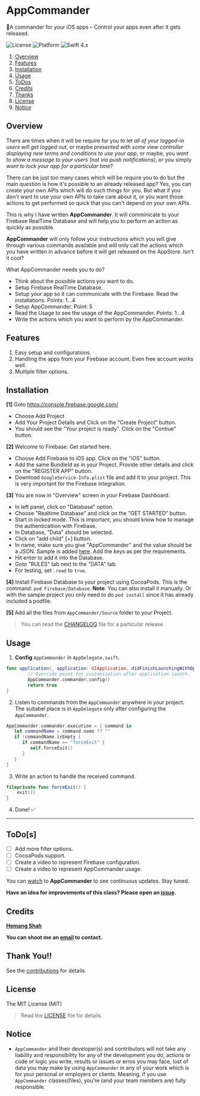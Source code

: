 # AppCommander
👮A commander for your iOS apps – Control your apps even after it gets released.

![License](https://img.shields.io/badge/License-MIT-lightgrey.svg)
![Platform](https://img.shields.io/badge/Platforms-iOS-red.svg)
![Swift 4.x](https://img.shields.io/badge/Swift-4.x-blue.svg)

1. [Overview](#overview)
2. [Features](#features)
3. [Installation](#installation)
4. [Usage](#usage)
5. [ToDos](#todos)
6. [Credits](#credits)
7. [Thanks](#thank-you)
8. [License](#license)
9. [Notice](#notice)

## Overview

There are times when it will be require for you to let *all of your logged-in users will get logged out*, or maybe *presented with some view controller displaying new terms and conditions to use your app*, or maybe, you *want to show a message to your users (not via push notifications)*, or you simply *want to lock your app for a particular time*?

There can be just too many cases which will be require you to do but the main question is how it's possible to an already released app? Yes, you can create your own APIs which will do such things for you. But what if you don't want to use your own APIs to take care about it, or you want those actions to get performed so quick that you can't depend on your own APIs.

This is why I have written **AppCommander**. It will comminicate to your Firebase RealTime Database and will help you to perform an action as quickly as possible.

**AppCommander** will only follow your instructions which you will give through various commands available and will only call the actions which you have written in advance before it will get released on the AppStore. Isn't it cool?

What AppCommander needs you to do? 

- Think about the possible actions you want to do.
- Setup Firebase RealTime Database.
- Setup your app so it can communicate with the Firebase. Read the installations. Points: 1...4
- Setup AppCommander. Point: 5
- Read the Usage to see the usage of the AppCommander. Points: 1...4
- Write the actions which you want to perform by the AppCommander.

## Features

1. Easy setup and configurations.
2. Handling the apps from your Firebase account. Even free account works well.
3. Multiple filter options.

## Installation

**[1]** Goto https://console.firebase.google.com/<br>
- Choose Add Project<br>
- Add Your Project Details and Click on the "Create Project" button.<br>
- You should see the "Your project is ready". Click on the "Contiue" button.<br>

**[2]** Welcome to Firebase. Get started here.<br>
- Choose Add Firebase to iOS app. Click on the "iOS" button.<br>
- Add the same BundleId as in your Project. Provide other details and click on the "REGISTER APP" button.<br>
- Download `GoogleService-Info.plist` file and add it to your project. This is very important for the Firebase integration.

**[3]** You are now in "Overview" screen in your Firebase Dashboard.<br>
- In left panel, click on "Database" option.<br>
- Choose "Realtime Database" and click on the "GET STARTED" button.<br>
- Start in locked mode. This is important, you should know how to manage the authenticaltion with Firebase.<br>
- In Database, "Data" should be selected. <br>
- Click on "add child" [+] button.<br>
- In name, make sure you give "AppCommander" and the value should be a JSON. Sample is added [here](https://github.com/hemangshah/AppCommander/blob/master/AppCommander/AppCommander/Source/AppCommanderSampleJSON.txt). Add the keys as per the requirements.<br>
- Hit enter to add it into the Database.<br>
- Goto "RULES" tab next to the "DATA" tab.<br>
- For testing, set `.read` to `true`.

**[4]** Install Firebase Database to your project using CocoaPods. This is the command: `pod Firebase/Database`. **Note**: You can also install it manually. Or with the sample project you only need to do `pod install` since it has already included a podfile.

**[5]** Add all the files from `AppCommander/Source` folder to your Project.

> You can read the [CHANGELOG](https://github.com/hemangshah/AppCommander/blob/master/CHANGELOG.md) file for a particular release.

## Usage

1.  **Config** `AppCommander` in `AppDelegate.swift`.
````swift
func application(_ application: UIApplication, didFinishLaunchingWithOptions launchOptions: [UIApplicationLaunchOptionsKey: Any]?) -> Bool {
        // Override point for customization after application launch.        
        AppCommander.commander.config()        
        return true
}
````
    
2. Listen to commands from the `AppCommander` anywhere in your project. The suitabel place is in `AppDelegate` only after configuring the `AppCommander`.
````swift
AppCommander.commander.execution = { command in
   let commandName = command.name ?? ""
   if !commandName.isEmpty {
      if commandName == "forceExit" {
         self.forceExit()
      }
   }
}
````

3. Write an action to handle the received command.
````swift
fileprivate func forceExit() {
    exit(1)
}
````

4. Done! ✅

<hr>

## ToDo[s]

- [ ] Add more filter options.
- [ ] CocoaPods support.
- [ ] Create a video to represent Firebase configuration.
- [ ] Create a video to represent AppCommander usage.

You can [watch](https://github.com/hemangshah/AppCommander/subscription) to <b>AppCommander</b> to see continuous updates. Stay tuned.

<b>Have an idea for improvements of this class?
Please open an [issue](https://github.com/hemangshah/AppCommander/issues/new).</b>

## Credits

<b>[Hemang Shah](https://about.me/hemang.shah)</b>

**You can shoot me an [email](http://www.google.com/recaptcha/mailhide/d?k=01IzGihUsyfigse2G9z80rBw==&c=vU7vyAaau8BctOAIJFwHVbKfgtIqQ4QLJaL73yhnB3k=) to contact.**
   
## Thank You!!

See the [contributions](https://github.com/hemangshah/AppCommander/blob/master/CONTRIBUTIONS.md) for details.

## License

The MIT License (MIT)

> Read the [LICENSE](https://github.com/hemangshah/AppCommander/blob/master/LICENSE) file for details.

## Notice

- `AppCommander` and their developer(s) and contributors will not take any liability and responsibility for any of the development you do, actions or code or logic you write, results or issues or erros you may face, lost of data you may make by using `AppCommander` in any of your work which is for your personal or employers or clients. Meaning, if you use `AppCommander` classes(files), you're (and your team members are) fully responsible.
